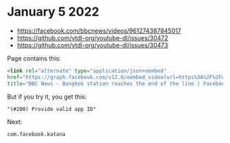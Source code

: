 # January 5 2022

- https://facebook.com/bbcnews/videos/961274387845017
- https://github.com/ytdl-org/youtube-dl/issues/30472
- https://github.com/ytdl-org/youtube-dl/issues/30473

Page contains this:

~~~html
<link rel="alternate" type="application/json+oembed"
href="https://graph.facebook.com/v12.0/oembed_video?url=https%3A%2F%2Fwww.facebook.com%2Fbbcnews%2Fvideos%2Fbangkok-station-reaches-the-end-of-the-line%2F961274387845017%2F"
title="BBC News - Bangkok station reaches the end of the line | Facebook" />
~~~

But if you try it, you get this:

~~~
"(#200) Provide valid app ID"
~~~

Next:

~~~
com.facebook.katana
~~~
